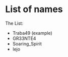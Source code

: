 # List of names

<p style="font-size:20px><b> This here is the list of names of people who have completed the Join Task. </br> 
You need to add your name in this list for your Join Task to be considered complete. </b></p>

# The List:

- Traba49 (example)
- GR33NTE4
- Soaring_Spirit
- lejo